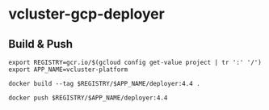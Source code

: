 # vcluster-gcp-deployer

## Build & Push
```
export REGISTRY=gcr.io/$(gcloud config get-value project | tr ':' '/')
export APP_NAME=vcluster-platform

docker build --tag $REGISTRY/$APP_NAME/deployer:4.4 .

docker push $REGISTRY/$APP_NAME/deployer:4.4
```